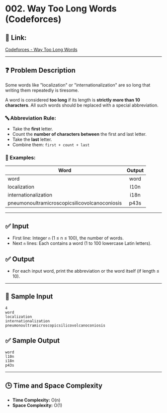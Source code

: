 # 002. Way Too Long Words (Codeforces)

## 🔗 Link:

[Codeforces - Way Too Long Words](https://codeforces.com/problemset/problem/71/A)

---

## ❓ Problem Description

Some words like "localization" or "internationalization" are so long that writing them repeatedly is tiresome.

A word is considered **too long** if its length is **strictly more than 10 characters**. All such words should be replaced with a special abbreviation.

### 🔤 Abbreviation Rule:

-   Take the **first** letter.
-   Count the **number of characters between** the first and last letter.
-   Take the **last** letter.
-   Combine them: `first + count + last`

### 🧪 Examples:

| Word                                          | Output |
| --------------------------------------------- | :----: |
| word                                          |  word  |
| localization                                  |  l10n  |
| internationalization                          |  i18n  |
| pneumonoultramicroscopicsilicovolcanoconiosis |  p43s  |

---

## ✅ Input

-   First line: Integer `n` (1 ≤ n ≤ 100), the number of words.
-   Next `n` lines: Each contains a word (1 to 100 lowercase Latin letters).

## ✅ Output

-   For each input word, print the abbreviation or the word itself (if length ≤ 10).

---

## 🧪 Sample Input

    4
    word
    localization
    internationalization
    pneumonoultramicroscopicsilicovolcanoconiosis

## ✅ Sample Output

    word
    l10n
    i18n
    p43s

---

## 🕒 Time and Space Complexity

-   **Time Complexity:** O(n)
-   **Space Complexity:** O(1)
